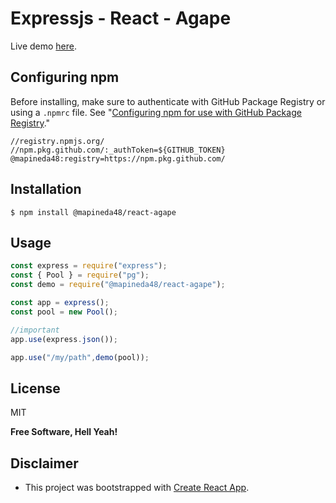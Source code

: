 # Expressjs - React - Agape

Live demo [here](https://apinedavegamiguel.herokuapp.com/demos/react/agape/).

## Configuring npm

Before installing, make sure to authenticate with GitHub Package Registry or using a `.npmrc` file. See "[Configuring npm for use with GitHub Package Registry](https://help.github.com/en/articles/configuring-npm-for-use-with-github-package-registry#authenticating-to-github-package-registry)."

```
//registry.npmjs.org/
//npm.pkg.github.com/:_authToken=${GITHUB_TOKEN}
@mapineda48:registry=https://npm.pkg.github.com/
```

## Installation

`$ npm install @mapineda48/react-agape`

## Usage

```js
const express = require("express");
const { Pool } = require("pg");
const demo = require("@mapineda48/react-agape");

const app = express();
const pool = new Pool();

//important
app.use(express.json());

app.use("/my/path",demo(pool));
```

## License

MIT

**Free Software, Hell Yeah!**

## Disclaimer

- This project was bootstrapped with [Create React App](https://github.com/facebook/create-react-app).
